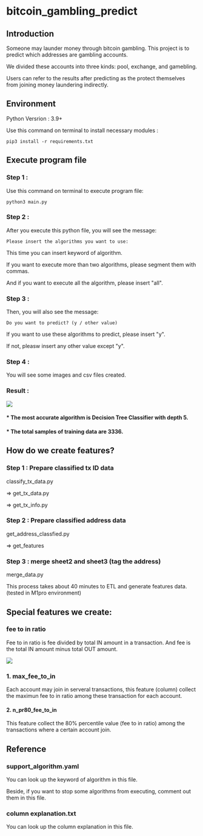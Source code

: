 # bitcoin_gambling_predict
## Introduction
Someone may launder money through bitcoin gambling.  This project is to predict which addresses are gambling accounts.

We divided these accounts into three kinds: pool, exchange, and gamebling.

Users can refer to the results after predicting as the protect themselves from joining money laundering indirectly.

## Environment
Python Versrion : 3.9+

Use this command on terminal to install necessary modules : 
```
pip3 install -r requirements.txt
```

## Execute program file
### Step 1 :
Use this command on terminal to execute program file:
```
python3 main.py
```
### Step 2 :
After you execute this python file, you will see the message:
```
Please insert the algorithms you want to use:
```
This time you can insert keyword of algorithm. 

If you want to execute more than two algorithms, please segment them with commas.

And if you want to execute all the algorithm, please insert "all".

### Step 3 :
Then, you will also see the message:
```
Do you want to predict? (y / other value)
```
If you want to use these algorithms to predict, please insert "y".

If not, pleasw insert any other value except "y".

### Step 4 :
You will see some images and csv files created.

### Result :

![](https://i.imgur.com/KYvNxbw.png)

#### * The most accurate algorithm is Decision Tree Classifier with depth 5.
#### * The total samples of training data are 3336.

## How do we create features?
### Step 1 : Prepare classified tx ID data
classify_tx_data.py

=> get_tx_data.py

=> get_tx_info.py

### Step 2 : Prepare classified address data
get_address_classfied.py

=> get_features

### Step 3 : merge sheet2 and sheet3 (tag the address)
merge_data.py

This process takes about 40 minutes to ETL and generate features data. (tested in M1pro environment)

## Special features we create:

### fee to in ratio

Fee to in ratio is fee divided by total IN amount in a transaction. And fee is the total IN amount minus total OUT amount.

![](https://i.imgur.com/HHgW83V.png)

### 1. max_fee_to_in

Each account may join in serveral transactions, this feature (column) collect the maximun fee to in ratio among these transaction for each account.

#### 2. n_pr80_fee_to_in

This feature collect the 80% percentile value (fee to in ratio) among the transactions where a certain account join.

## Reference
### support_algorithm.yaml
You can look up the keyword of algorithm in this file.

Beside, if you want to stop some algorithms from executing, comment out them in this file.

### column explanation.txt
You can look up the column explanation in this file.

